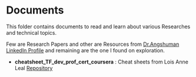 # Documents
This folder contains documents to read and learn about various Researches and technical topics.

Few are Research Papers and other are Resources from [Dr.Angshuman LinkedIn Profile](https://www.linkedin.com/in/drangshu/) and remaining are the one I found on exploration.

- **cheatsheet_TF_dev_prof_cert_coursera** : Cheat sheets from Lois Anne Leal [Repository](https://github.com/lbleal1/TensorFlow-Dev-Exam-Preparation) 
